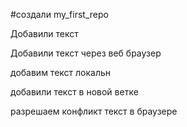 ﻿#создали my_first_repo

Добавили текст

Добавили текст через веб браузер

добавим текст локальн

добавили текст в новой ветке

разрешаем конфликт текст в браузере

